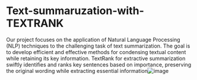 # Text-summaruzation-with-TEXTRANK
Our project focuses on the application of Natural Language Processing (NLP) techniques to the challenging task of text summarization. The goal is to develop efficient and effective methods for condensing textual content while retaining its key information.
TextRank for extractive summarization swiftly identifies and ranks key sentences based on importance, preserving the original wording while extracting essential information![image](https://github.com/Bochraboubou/Text-summaruzation-with-TEXTRANK/assets/72579521/25a5427c-8a34-486d-800f-3a0fd3e6c207)

